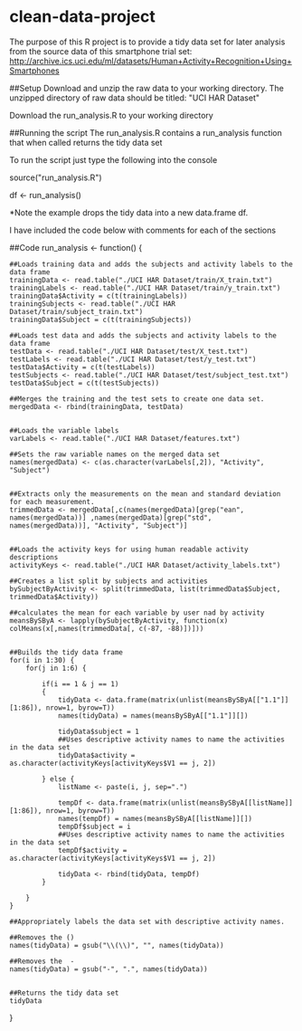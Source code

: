 clean-data-project
==================

The purpose of this R project is to provide a tidy data set for later analysis from the source data of this smartphone trial set: http://archive.ics.uci.edu/ml/datasets/Human+Activity+Recognition+Using+Smartphones


##Setup
Download and unzip the raw data to your working directory. The unzipped directory of raw data should be titled: "UCI HAR Dataset"

Download the run_analysis.R to your working directory

##Running the script
The run_analysis.R contains a run_analysis function that when called returns the tidy data set

To run the script just type the following into the console

source("run_analysis.R")

df <- run_analysis()

*Note the example drops the tidy data into a new data.frame df.

I have included the code below with comments for each of the sections

##Code
run_analysis <- function() {
    
    ##Loads training data and adds the subjects and activity labels to the data frame
    trainingData <- read.table("./UCI HAR Dataset/train/X_train.txt")
    trainingLabels <- read.table("./UCI HAR Dataset/train/y_train.txt")
    trainingData$Activity = c(t(trainingLabels))
    trainingSubjects <- read.table("./UCI HAR Dataset/train/subject_train.txt")
    trainingData$Subject = c(t(trainingSubjects))
    
    ##Loads test data and adds the subjects and activity labels to the data frame
    testData <- read.table("./UCI HAR Dataset/test/X_test.txt")    
    testLabels <- read.table("./UCI HAR Dataset/test/y_test.txt")    
    testData$Activity = c(t(testLabels))   
    testSubjects <- read.table("./UCI HAR Dataset/test/subject_test.txt") 
    testData$Subject = c(t(testSubjects))
      
    ##Merges the training and the test sets to create one data set.
    mergedData <- rbind(trainingData, testData)
    
    
    ##Loads the variable labels
    varLabels <- read.table("./UCI HAR Dataset/features.txt")
    
    ##Sets the raw variable names on the merged data set
    names(mergedData) <- c(as.character(varLabels[,2]), "Activity", "Subject")
       
    
    ##Extracts only the measurements on the mean and standard deviation for each measurement.
    trimmedData <- mergedData[,c(names(mergedData)[grep("ean", names(mergedData))] ,names(mergedData)[grep("std", names(mergedData))], "Activity", "Subject")]
    
    
    ##Loads the activity keys for using human readable activity descriptions
    activityKeys <- read.table("./UCI HAR Dataset/activity_labels.txt")
    
    ##Creates a list split by subjects and activities
    bySubjectByActivity <- split(trimmedData, list(trimmedData$Subject, trimmedData$Activity))
    
    ##calculates the mean for each variable by user nad by activity
    meansBySByA <- lapply(bySubjectByActivity, function(x) colMeans(x[,names(trimmedData[, c(-87, -88)])]))
    
    
    ##Builds the tidy data frame
    for(i in 1:30) {  
        for(j in 1:6) {
            
            if(i == 1 & j == 1)
            {
                tidyData <- data.frame(matrix(unlist(meansBySByA[["1.1"]][1:86]), nrow=1, byrow=T))
                names(tidyData) = names(meansBySByA[["1.1"]][])
                
                tidyData$subject = 1
                ##Uses descriptive activity names to name the activities in the data set
                tidyData$activity = as.character(activityKeys[activityKeys$V1 == j, 2])
                
            } else {
                listName <- paste(i, j, sep=".")
                
                tempDf <- data.frame(matrix(unlist(meansBySByA[[listName]][1:86]), nrow=1, byrow=T))
                names(tempDf) = names(meansBySByA[[listName]][])
                tempDf$subject = i
                ##Uses descriptive activity names to name the activities in the data set
                tempDf$activity = as.character(activityKeys[activityKeys$V1 == j, 2])
                
                tidyData <- rbind(tidyData, tempDf)
            }
            
        } 
    }
    
    ##Appropriately labels the data set with descriptive activity names. 
    
    ##Removes the ()
    names(tidyData) = gsub("\\(\\)", "", names(tidyData))
    
    ##Removes the  -
    names(tidyData) = gsub("-", ".", names(tidyData))
    
    
    ##Returns the tidy data set
    tidyData
     
    
}
